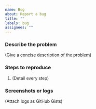 ```yaml
---
name: Bug
about: Report a bug
title: ""
labels: bug
assignees: ""
---
```


### Describe the problem

(Give a concise description of the problem)

### Steps to reproduce

1. (Detail every step)

### Screenshots or logs

(Attach logs as GitHub Gists)
